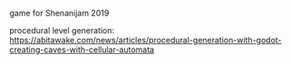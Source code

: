 game for Shenanijam 2019

procedural level generation:
https://abitawake.com/news/articles/procedural-generation-with-godot-creating-caves-with-cellular-automata

